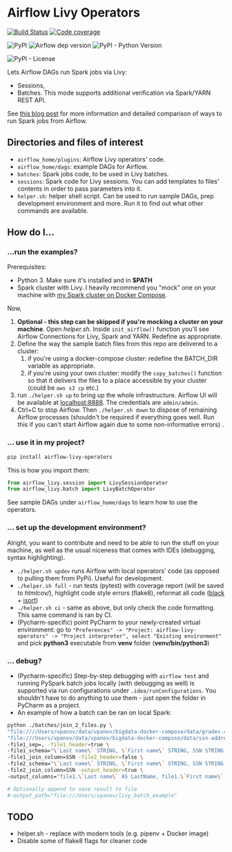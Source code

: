 # Airflow Livy Operators

[![Build Status](https://travis-ci.org/panovvv/airflow-livy-operators.svg?branch=master)](https://travis-ci.org/panovvv/airflow-livy-operators)
[![Code coverage](https://codecov.io/gh/panovvv/airflow-livy-operators/branch/master/graph/badge.svg)](https://codecov.io/gh/panovvv/airflow-livy-operators)

![PyPI](https://img.shields.io/pypi/v/airflow-livy-operators)
![Airflow dep version](https://img.shields.io/badge/airflow-2.1.2-green)
![PyPI - Python Version](https://img.shields.io/pypi/pyversions/airflow-livy-operators)

![PyPI - License](https://img.shields.io/pypi/l/airflow-livy-operators)


Lets Airflow DAGs run Spark jobs via Livy:
* Sessions,
* Batches. This mode supports additional verification via Spark/YARN REST API.

See [this blog post](https://shortn0tes.blogspot.com/2020/03/airflow-livy-spark.html "Blog post") for more information and detailed comparison of ways to run Spark jobs from Airflow.

## Directories and files of interest
* `airflow_home/plugins`: Airflow Livy operators' code.
* `airflow_home/dags`: example DAGs for Airflow.
* `batches`: Spark jobs code, to be used in Livy batches.
* `sessions`: Spark code for Livy sessions. You can add templates
to files' contents in order to pass parameters into it.
* `helper.sh`: helper shell script. Can be used to run sample DAGs,
prep development environment and more.
Run it to find out what other commands are available.


## How do I...

### ...run the examples?
Prerequisites:
* Python 3. Make sure it's installed and in __$PATH__
* Spark cluster with Livy. I heavily recommend you "mock" one on your machine with 
[my Spark cluster on Docker Compose](https://github.com/panovvv/bigdata-docker-compose).

Now, 
1. __Optional - this step can be skipped if you're mocking a cluster on your
machine__. Open *helper.sh*. Inside `init_airflow()` function you'll see Airflow
Connections for Livy, Spark and YARN. Redefine as appropriate.
1. Define the way the sample batch files from this repo are delivered to a cluster:
    1. if you're using a docker-compose cluster: redefine the BATCH_DIR variable 
    as appropriate. 
    1. if you're using your own cluster: modify the `copy_batches()` function so that it
    delivers the files to a place accessible by your cluster (could be `aws s3 cp` etc.)
1. run `./helper.sh up` to bring up the whole infrastructure. 
Airflow UI will be available at
[localhost:8888](http://localhost:8888 "Airflow UI").
   The credentials are `admin/admin`.
1. Ctrl+C to stop Airflow. Then `./helper.sh down` to dispose of
remaining Airflow processes (shouldn't be required if everything goes well.
Run this if you can't start Airflow again due to some non-informative errors) .

### ... use it in my project?
```bash
pip install airflow-livy-operators
```
This is how you import them:
```python
from airflow_livy.session import LivySessionOperator
from airflow_livy.batch import LivyBatchOperator
```
See sample DAGs under `airflow_home/dags` to learn how to use the operators.

### ... set up the development environment?
Alright, you want to contribute and need to be able to run the stuff on your machine,
as well as the usual niceness that comes with IDEs (debugging, syntax highlighting).

* `./helper.sh updev` runs Airflow with local operators' code (as opposed to 
pulling them from PyPi). Useful for development.
* `./helper.sh full` - run tests (pytest) with coverage report 
(will be saved to *htmlcov/*), highlight code style errors (flake8), 
reformat all code ([black](https://black.readthedocs.io/en/stable/) + 
[isort](https://readthedocs.org/projects/isort/))
* `./helper.sh ci` - same as above, but only check the code formatting. This
same command is ran by CI.
* (Pycharm-specific) point PyCharm to your newly-created virtual environment: go to
`"Preferences" -> "Project: airflow-livy-operators" -> "Project interpreter", select
"Existing environment"` and pick __python3__ executable from __venv__ folder
(__venv/bin/python3__)

### ... debug?

* (Pycharm-specific) Step-by-step debugging with `airflow test` 
and running PySpark batch jobs locally (with debugging as well) 
is supported via run configurations under `.idea/runConfigurations`.
You shouldn't have to do anything to use them - just open the folder
in PyCharm as a project.
* An example of how a batch can be ran on local Spark:
```bash
python ./batches/join_2_files.py \
"file:////Users/vpanov/data/vpanov/bigdata-docker-compose/data/grades.csv" \
"file:///Users/vpanov/data/vpanov/bigdata-docker-compose/data/ssn-address.tsv" \
-file1_sep=, -file1_header=true \
-file1_schema="\`Last name\` STRING, \`First name\` STRING, SSN STRING, Test1 INT, Test2 INT, Test3 INT, Test4 INT, Final INT, Grade STRING" \
-file1_join_column=SSN -file2_header=false \
-file2_schema="\`Last name\` STRING, \`First name\` STRING, SSN STRING, Address1 STRING, Address2 STRING" \
-file2_join_column=SSN -output_header=true \
-output_columns="file1.\`Last name\` AS LastName, file1.\`First name\` AS FirstName, file1.SSN, file2.Address1, file2.Address2" 

# Optionally append to save result to file
#-output_path="file:///Users/vpanov/livy_batch_example" 
```

## TODO
* helper.sh - replace with modern tools (e.g. pipenv + Docker image)
* Disable some of flake8 flags for cleaner code